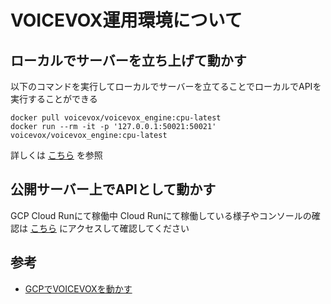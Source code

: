 # VOICEVOX運用環境について

## ローカルでサーバーを立ち上げて動かす

以下のコマンドを実行してローカルでサーバーを立てることでローカルでAPIを実行することができる

```
docker pull voicevox/voicevox_engine:cpu-latest
docker run --rm -it -p '127.0.0.1:50021:50021' voicevox/voicevox_engine:cpu-latest
```

詳しくは [こちら](https://hub.docker.com/r/voicevox/voicevox_engine) を参照

## 公開サーバー上でAPIとして動かす

GCP Cloud Runにて稼働中
Cloud Runにて稼働している様子やコンソールの確認は [こちら](https://console.cloud.google.com/run?hl=ja) にアクセスして確認してください

## 参考

* [GCPでVOICEVOXを動かす](https://zenn.dev/yunkai/articles/gcp-voicevox)